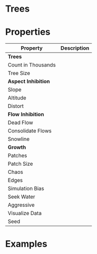 # Trees


# Properties


| Property | Description| 
| -------- | -----------|
| **Trees** |  |
| Count in Thousands |  |
| Tree Size |  |
| **Aspect Inhibition** |  |
| Slope |  |
| Altitude |  |
| Distort |  |
| **Flow Inhibition** |  |
| Dead Flow |  |
| Consolidate Flows |  |
| Snowline |  |
| **Growth** |  |
| Patches |  |
| Patch Size |  |
| Chaos |  |
| Edges |  |
| Simulation Bias |  |
| Seek Water |  |
| Aggressive |  |
| Visualize Data |  |
| Seed |  |




# Examples
